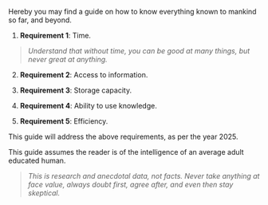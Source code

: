 Hereby you may find a guide on how to know everything known to mankind so far, and beyond.

1. **Requirement 1**: Time.

> *Understand that without time, you can be good at many things, but never great at anything.*

2. **Requirement 2**: Access to information.

3. **Requirement 3**: Storage capacity.

4. **Requirement 4**: Ability to use knowledge.

5. **Requirement 5**: Efficiency.

This guide will address the above requirements, as per the year 2025.

This guide assumes the reader is of the intelligence of an average adult educated human.

> *This is research and anecdotal data, not facts. Never take anything at face value, always doubt first, agree after, and even then stay skeptical.*